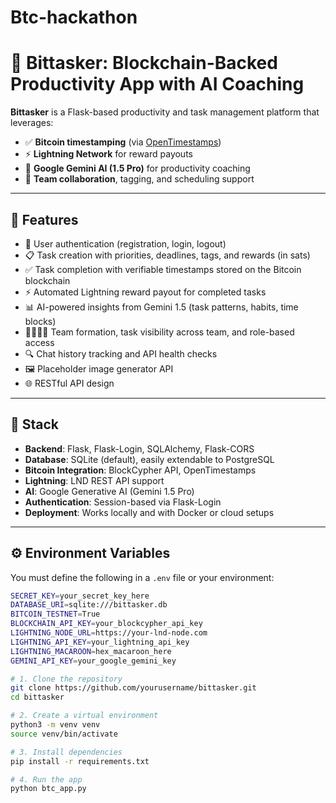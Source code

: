# Btc-hackathon
# 🧠 Bittasker: Blockchain-Backed Productivity App with AI Coaching

**Bittasker** is a Flask-based productivity and task management platform that leverages:
- ✅ **Bitcoin timestamping** (via [OpenTimestamps](https://opentimestamps.org/))
- ⚡ **Lightning Network** for reward payouts
- 🤖 **Google Gemini AI (1.5 Pro)** for productivity coaching
- 👥 **Team collaboration**, tagging, and scheduling support

---

## 🚀 Features

- 🔐 User authentication (registration, login, logout)
- 📋 Task creation with priorities, deadlines, tags, and rewards (in sats)
- ✅ Task completion with verifiable timestamps stored on the Bitcoin blockchain
- ⚡ Automated Lightning reward payout for completed tasks
- 📊 AI-powered insights from Gemini 1.5 (task patterns, habits, time blocks)
- 👨‍👩‍👧‍👦 Team formation, task visibility across team, and role-based access
- 🔍 Chat history tracking and API health checks
- 🖼️ Placeholder image generator API
- 🌐 RESTful API design

---

## 🧪 Stack

- **Backend**: Flask, Flask-Login, SQLAlchemy, Flask-CORS
- **Database**: SQLite (default), easily extendable to PostgreSQL
- **Bitcoin Integration**: BlockCypher API, OpenTimestamps
- **Lightning**: LND REST API support
- **AI**: Google Generative AI (Gemini 1.5 Pro)
- **Authentication**: Session-based via Flask-Login
- **Deployment**: Works locally and with Docker or cloud setups

---

## ⚙️ Environment Variables

You must define the following in a `.env` file or your environment:

```bash
SECRET_KEY=your_secret_key_here
DATABASE_URI=sqlite:///bittasker.db
BITCOIN_TESTNET=True
BLOCKCHAIN_API_KEY=your_blockcypher_api_key
LIGHTNING_NODE_URL=https://your-lnd-node.com
LIGHTNING_API_KEY=your_lightning_api_key
LIGHTNING_MACAROON=hex_macaroon_here
GEMINI_API_KEY=your_google_gemini_key

# 1. Clone the repository
git clone https://github.com/yourusername/bittasker.git
cd bittasker

# 2. Create a virtual environment
python3 -m venv venv
source venv/bin/activate

# 3. Install dependencies
pip install -r requirements.txt

# 4. Run the app
python btc_app.py
